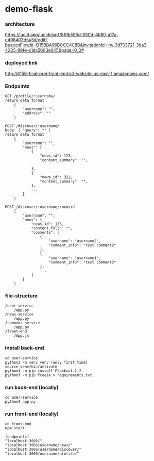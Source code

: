 # demo-flask

### architecture
https://lucid.app/lucidchart/851b555d-060d-4b80-a17a-c498403d5a3d/edit?beaconFlowId=D158BA96BCCC408B&invitationId=inv_3d733721-3ba3-4205-99fe-c1da5663e045&page=0_0#

### deployed link
http://6156-final-proj-front-end.s3-website-us-east-1.amazonaws.com/

### Endpoints
```
GET /profile/:username/
return data format
    {
        "username": "",
        "address": ""
    }

POST /discover/:username/
body: { "query": "" }
return data format
    {
        "username": "",
        "news": [
            {
                "news_id": 123,
                "content_summary": "",

            },
            {
                "news_id": 321,
                "content_summary": "",
            },
            ...
        ]
    }

POST /discover/:username/:newsid
    {
        "username": "",
        "news": {
            "news_id": 123,
            "content_full": "",
            "comments": [
                {
                    "username": "username2",
                    "comment_info": "test comment2"
                },
                {
                    "username": "username1",
                    "comment_info": "test comment3"
                },
                ...
            ]
        }
    }
```

### file-structure
```
/user-service
    /app.py
/news-service
    /app.py
/comment-service
    /app.py
/front-end
    /App.js
```

### install back-end 
```
cd user-service
python3 -m venv venv (only first time)
source venv/bin/activate
python3 -m pip install Flask==1.1.2
python3 -m pip freeze > requirements.txt
```

### run back-end (locally)
```
cd user-service
python3 app.py
```

### run front-end (locally)
```
cd front-end
npm start  

(endpoints)
"localhost:3000/", 
"localhost:3000/username/news/"
"localhost:3000/username/discover/"
"localhost:3000/username/profile/"
```
